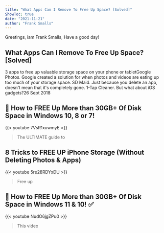 ```yaml
---
title: "What Apps Can I Remove To Free Up Space? [Solved]"
ShowToc: true 
date: "2021-11-21"
author: "Frank Smalls" 
---
```


Greetings, iam Frank Smalls, Have a good day!
## What Apps Can I Remove To Free Up Space? [Solved]
3 apps to free up valuable storage space on your phone or tabletGoogle Photos. Google created a solution for when photos and videos are eating up too much of your storage space. 
 SD Maid. Just because you delete an app, doesn't mean that it's completely gone. 
 1-Tap Cleaner. 
 But what about iOS gadgets?26 Sept 2018

## 🔧 How to FREE Up More than 30GB+ Of Disk Space in Windows 10, 8 or 7!
{{< youtube 7VsR1xuwmyE >}}
>The ULTIMATE guide to 

## 8 Tricks to FREE UP iPhone Storage (Without Deleting Photos & Apps)
{{< youtube 5re28RDYxDU >}}
>Free up

## 🔧 How to FREE Up More than 30GB+ Of Disk Space in Windows 11 & 10! ✅
{{< youtube NudO6jgZPu0 >}}
>This video 


